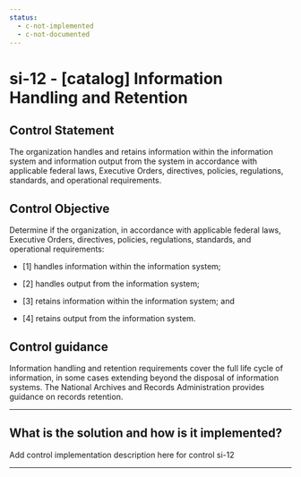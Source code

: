 ```yaml
---
status:
  - c-not-implemented
  - c-not-documented
---
```


# si-12 - \[catalog\] Information Handling and Retention

## Control Statement

The organization handles and retains information within the information system and information output from the system in accordance with applicable federal laws, Executive Orders, directives, policies, regulations, standards, and operational requirements.

## Control Objective

Determine if the organization, in accordance with applicable federal laws, Executive Orders, directives, policies, regulations, standards, and operational requirements:

- \[1\] handles information within the information system;

- \[2\] handles output from the information system;

- \[3\] retains information within the information system; and

- \[4\] retains output from the information system.

## Control guidance

Information handling and retention requirements cover the full life cycle of information, in some cases extending beyond the disposal of information systems. The National Archives and Records Administration provides guidance on records retention.

______________________________________________________________________

## What is the solution and how is it implemented?

Add control implementation description here for control si-12

______________________________________________________________________
